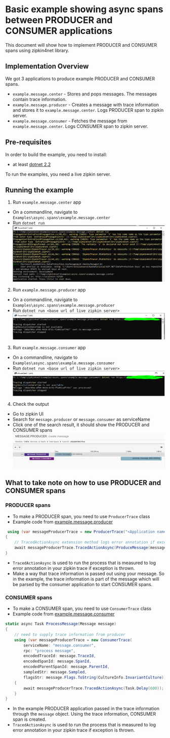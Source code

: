 # Basic example showing async spans between PRODUCER and CONSUMER applications

This document will show how to implement PRODUCER and CONSUMER spans using zipkin4net library.

## Implementation Overview

We got 3 applications to produce example PRODUCER and CONSUMER spans.

- `example.message.center` - Stores and pops messages. The messages contain trace information.
- `example.message.producer` - Creates a message with trace information and stores it to `example.message.center`. Logs PRODUCER span to zipkin server.
- `example.message.consumer` - Fetches the message from `example.message.center`. Logs CONSUMER span to zipkin server.

## Pre-requisites

In order to build the example, you need to install:
- at least [dotnet 2.2](https://dotnet.microsoft.com/download/dotnet-core/2.2)

To run the examples, you need a live zipkin server.

## Running the example

1. Run `example.message.center` app
  - On a commandline, navigate to `Examples\async.spans\example.message.center`
  - Run `dotnet run`
  ![example.message.center](images/run-example.message.center.PNG)

2. Run `example.message.producer` app
  - On a commandline, navigate to `Examples\async.spans\example.message.producer`
  - Run `dotnet run <base url of live zipkin server>`
  ![example.message.producer](images/run-example.message.producer.PNG)

3. Run `example.message.consumer` app
  - On a commandline, navigate to `Examples\async.spans\example.message.consumer`
  - Run `dotnet run <base url of live zipkin server>`
  ![example.message.consumer](images/run-example.message.consumer.PNG)

4. Check the output
  - Go to zipkin UI
  - Search for `message.producer` or `message.consumer` as serviceName
  - Click one of the search result, it should show the PRODUCER and CONSUMER spans
  ![example-output](images/run-example-output.PNG)

## What to take note on how to use PRODUCER and CONSUMER spans

### PRODUCER spans

- To make a PRODUCER span, you need to use `ProducerTrace` class 
- Example code from [example.message.producer](example.message.producer/Program.cs)
```csharp
 using (var messageProducerTrace = new ProducerTrace("<Application name>", "<RPC here>"))
{
    // TracedActionAsync extension method logs error annotation if exception occurs
    await messageProducerTrace.TracedActionAsync(ProduceMessage(messageProducerTrace.Trace.CurrentSpan, text));
}
```
- `TracedActionAsync` is used to run the process that is measured to log error annotation in your zipkin trace if exception is thrown.
- Make a way that trace information is passed out using your message. So in the example, the trace information is part of the message which will be parsed by the consumer application to start CONSUMER spans.

### CONSUMER spans

- To make a CONSUMER span, you need to use `ConsumerTrace` class 
- Example code from [example.message.consumer](example.message.consumer/Program.cs)
```csharp
static async Task ProcessMessage(Message message)
{
    // need to supply trace information from producer
    using (var messageProducerTrace = new ConsumerTrace(
        serviceName: "message.consumer",
        rpc: "process message",
        encodedTraceId: message.TraceId,
        encodedSpanId: message.SpanId,
        encodedParentSpanId: message.ParentId,
        sampledStr: message.Sampled,
        flagsStr: message.Flags.ToString(CultureInfo.InvariantCulture)))
    {
        await messageProducerTrace.TracedActionAsync(Task.Delay(600)); // Test delay for mock processing
    }
}
```
- In the example PRODUCER application passed in the trace information through the `message` object. Using the trace information, CONSUMER span is created.
- `TracedActionAsync` is used to run the process that is measured to log error annotation in your zipkin trace if exception is thrown.
